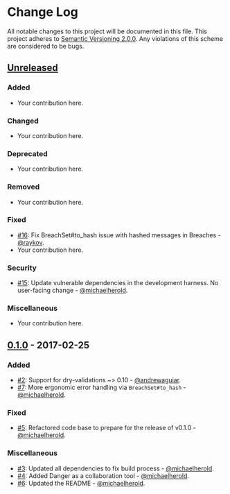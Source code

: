 # Change Log

All notable changes to this project will be documented in this file. This project adheres to [Semantic Versioning 2.0.0][semver]. Any violations of this scheme are considered to be bugs.

[semver]: http://semver.org/spec/v2.0.0.html

## [Unreleased][unreleased]

### Added

* Your contribution here.

### Changed

* Your contribution here.

### Deprecated

* Your contribution here.

### Removed

* Your contribution here.

### Fixed

* [#16](https://github.com/michaelherold/interactor-contracts/pull/16): Fix BreachSet#to_hash issue with hashed messages in Breaches - [@raykov](https://github.com/raykov).
* Your contribution here.

### Security

* [#15](https://github.com/michaelherold/interactor-contracts/pull/15): Update vulnerable dependencies in the development harness. No user-facing change - [@michaelherold](https://github.com/michaelherold).

### Miscellaneous

* Your contribution here.

## [0.1.0] - 2017-02-25

### Added

* [#2](https://github.com/michaelherold/interactor-contracts/pull/2): Support for dry-validations ~> 0.10 - [@andrewaguiar](https://github.com/andrewaguiar).
* [#7](https://github.com/michaelherold/interactor-contracts/pull/7): More ergonomic error handling via `BreachSet#to_hash` - [@michaelherold](https://github.com/michaelherold).

### Fixed

* [#5](https://github.com/michaelherold/interactor-contracts/pull/5): Refactored code base to prepare for the release of v0.1.0 - [@michaelherold](https://github.com/michaelherold).

### Miscellaneous

* [#3](https://github.com/michaelherold/interactor-contracts/pull/3): Updated all dependencies to fix build process - [@michaelherold](https://github.com/michaelherold).
* [#4](https://github.com/michaelherold/interactor-contracts/pull/4): Added Danger as a collaboration tool - [@michaelherold](https://github.com/michaelherold).
* [#6](https://github.com/michaelherold/interactor-contracts/pull/6): Updated the README - [@michaelherold](https://github.com/michaelherold).

[unreleased]: https://github.com/michaelherold/interactor-contracts/compare/v0.1.0...master
[0.1.0]: https://github.com/michaelherold/interactor-contracts/tree/v0.1.0
